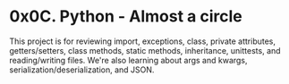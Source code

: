 # 0x0C. Python - Almost a circle

This project is for reviewing import, exceptions, class, private attributes, getters/setters, class methods, static methods, inheritance, unittests, and reading/writing files. We're also learning about args and kwargs, serialization/deserialization, and JSON.
